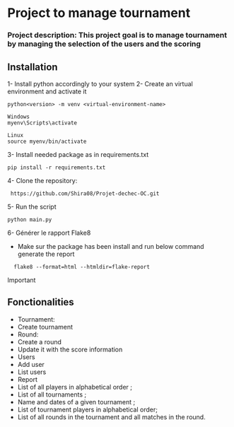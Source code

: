 #  Project to manage tournament
### Project description: This project goal is to manage tournament by managing the selection of the users and the scoring

## Installation
1- Install python accordingly to your system
2- Create an virtual environment and activate it 
```
python<version> -m venv <virtual-environment-name>

Windows
myenv\Scripts\activate

Linux
source myenv/bin/activate
```
3- Install needed package as in requirements.txt
```
pip install -r requirements.txt
```
4- Clone the repository:
```
 https://github.com/Shira08/Projet-dechec-OC.git
```
5- Run the script
```
python main.py
```
6- Générer le rapport Flake8
- Make sur the package has been install and run below command generate the report 
```
  flake8 --format=html --htmldir=flake-report
```



> [!Important]
> ## Fonctionalities
> - Tournament:
> - Create tournament
> - Round:
> - Create a round
> - Update it with the score information
> - Users
> - Add user
> - List users
> - Report
> - List of all players in alphabetical order ;
> - List of all tournaments ;
> - Name and dates of a given tournament ;
> - List of tournament players in alphabetical order;
> - List of all rounds in the tournament and all matches in the round. 


